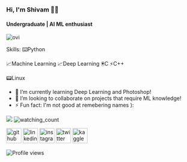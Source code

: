 ### Hi, I'm Shivam 👋🏾 
#### Undergraduate | AI ML enthusiast

<img src="https://github-readme-stats.vercel.app/api/top-langs?username=mavihsrr&show_icons=true&locale=en&layout=compact&theme=chartreuse-dark" alt="ovi" />


Skills:
⌨️Python 

📈Machine Learning 
📈Deep Learning
🖲C
⚡C++

📟Linux

- 🌱 I’m currently learning Deep Learning and Photoshop! 
- 👯 I’m looking to collaborate on projects that require ML knowledge! 
- ⚡ Fun fact: I'm not good at remebering names ): 

<img src="https://github-profile-trophy.vercel.app/?username=mavihsrr&theme=juicyfresh&no-bg=true" />
<img src="https://widgetbite.com/stats/{random-guid}" alt="watching_count" />

[<img src='https://cdn.jsdelivr.net/npm/simple-icons@3.0.1/icons/github.svg' alt='github' height='40'>](https://github.com/mavihsrr)  [<img src='https://cdn.jsdelivr.net/npm/simple-icons@3.0.1/icons/linkedin.svg' alt='linkedin' height='40'>](https://www.linkedin.com/in/shivammitter/)  [<img src='https://cdn.jsdelivr.net/npm/simple-icons@3.0.1/icons/instagram.svg' alt='instagram' height='40'>](https://www.instagram.com/shivammitter/)  [<img src='https://cdn.jsdelivr.net/npm/simple-icons@3.0.1/icons/twitter.svg' alt='twitter' height='40'>](https://twitter.com/shivammitter)  [<img src='https://cdn.jsdelivr.net/npm/simple-icons@3.0.1/icons/kaggle.svg' alt='kaggle' height='40'>](https://www.kaggle.com/shivammitter)  

![Profile views](https://gpvc.arturio.dev/mavihsrr)  

